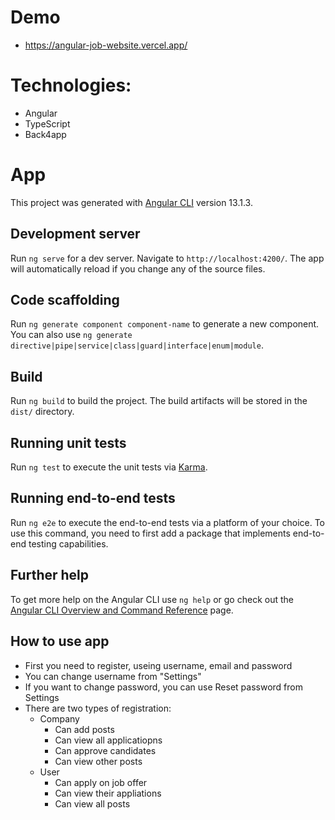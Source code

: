 # Demo

* https://angular-job-website.vercel.app/

# Technologies:

* Angular
* TypeScript
* Back4app

# App

This project was generated with [Angular CLI](https://github.com/angular/angular-cli) version 13.1.3.

## Development server

Run `ng serve` for a dev server. Navigate to `http://localhost:4200/`. The app will automatically reload if you change any of the source files.

## Code scaffolding

Run `ng generate component component-name` to generate a new component. You can also use `ng generate directive|pipe|service|class|guard|interface|enum|module`.

## Build

Run `ng build` to build the project. The build artifacts will be stored in the `dist/` directory.

## Running unit tests

Run `ng test` to execute the unit tests via [Karma](https://karma-runner.github.io).

## Running end-to-end tests

Run `ng e2e` to execute the end-to-end tests via a platform of your choice. To use this command, you need to first add a package that implements end-to-end testing capabilities.

## Further help

To get more help on the Angular CLI use `ng help` or go check out the [Angular CLI Overview and Command Reference](https://angular.io/cli) page.

## How to use app

* First you need to register, useing username, email and password
* You can change username from "Settings"
* If you want to change password, you can use Reset password from Settings
* There are two types of registration:
  * Company
    - Can add posts
    - Can view all applicatiopns
    - Can approve candidates 
    - Can view other posts
  * User
    - Can apply on job offer
    - Can view their appliations
    - Can view all posts

